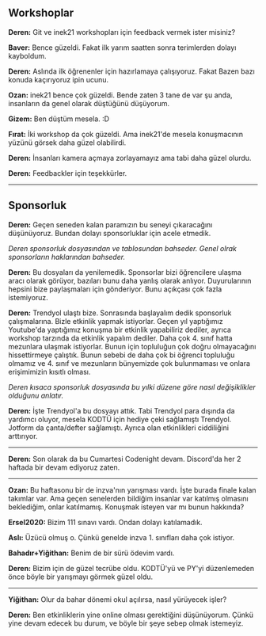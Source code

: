 ## Workshoplar

**Deren:** Git ve inek21 workshopları için feedback vermek ister misiniz?

**Baver:** Bence güzeldi. Fakat ilk yarım saatten sonra terimlerden dolayı kayboldum.

**Deren:** Aslında ilk öğrenenler için hazırlamaya çalışıyoruz. Fakat Bazen bazı konuda kaçırıyoruz ipin ucunu.

**Ozan:** inek21 bence çok güzeldi. Bende zaten 3 tane de var şu anda, insanların da genel olarak düştüğünü düşüyorum.

**Gizem:** Ben düştüm mesela. :D

**Fırat:** İki workshop da çok güzeldi. Ama inek21'de mesela konuşmacının yüzünü görsek daha güzel olabilirdi.

**Deren:** İnsanları kamera açmaya zorlayamayız ama tabi daha güzel olurdu.

**Deren:** Feedbackler için teşekkürler. 

---

## Sponsorluk

**Deren:** Geçen seneden kalan paramızın bu seneyi çıkaracağını düşünüyoruz. Bundan dolayı sponsorluklar için acele etmedik. 

*Deren sponsorluk dosyasından ve tablosundan bahseder. Genel olrak sponsorların haklarından bahseder.*

**Deren:** Bu dosyaları da yenilemedik. Sponsorlar bizi öğrencilere ulaşma aracı olarak görüyor, bazıları bunu daha yanlış olarak anlıyor. Duyurularının hepsini bize paylaşmaları için gönderiyor. Bunu açıkçası çok fazla istemiyoruz.

**Deren:** Trendyol ulaştı bize. Sonrasında başlayalım dedik sponsorluk çalışmalarına. Bizle etkinlik yapmak istiyorlar. Geçen yıl yaptığımız Youtube'da yaptığımız konuşma bir etkinlik yapabiliriz dediler, ayrıca workshop tarzında da etkinlik yapalım dediler. Daha çok 4. sınıf hatta mezunlara ulaşmak istiyorlar. Bunun için topluluğun çok doğru olmayacağını hissettirmeye çalıştık. Bunun sebebi de daha çok bi öğrenci topluluğu olmamız ve 4. sınıf ve mezunların bünyemizde çok bulunmaması ve onlara erişimimizin kısıtlı olması.

*Deren kısaca sponsorluk dosyasında bu yılki düzene göre nasıl değişiklikler olduğunu anlatır.*

**Deren:** İşte Trendyol'a bu dosyayı attık. Tabi Trendyol para dışında da yardımcı oluyor, mesela KODTÜ için hediye çeki sağlamıştı Trendyol. Jotform da çanta/defter sağlamıştı. Ayrıca olan etkinlikleri ciddiliğini arttırıyor.

---

**Deren:** Son olarak da bu Cumartesi Codenight devam. Discord'da her 2 haftada bir devam ediyoruz zaten.

---

**Ozan:** Bu haftasonu bir de inzva'nın yarışması vardı. İşte burada finale kalan takımlar var. Ama geçen senelerden bildiğim insanlar var katılmış olmasını beklediğim, onlar katılmamış. Konuşmak isteyen var mı bunun hakkında?

**Ersel2020:** Bizim 111 sınavı vardı. Ondan dolayı katılamadık.

**Aslı:** Üzücü olmuş o. Çünkü genelde inzva 1. sınıfları daha çok istiyor.

**Bahadır+Yiğithan:** Benim de bir sürü ödevim vardı.

**Deren:** Bizim için de güzel tecrübe oldu. KODTÜ'yü ve PY'yi düzenlemeden önce böyle bir yarışmayı görmek güzel oldu.

---

**Yiğithan:** Olur da bahar dönemi okul açılırsa, nasıl yürüyecek işler?

**Deren:** Ben etkinliklerin yine online olması gerektiğini düşünüyorum. Çünkü yine devam edecek bu durum, ve böyle bir şeye sebep olmak istemeyiz.